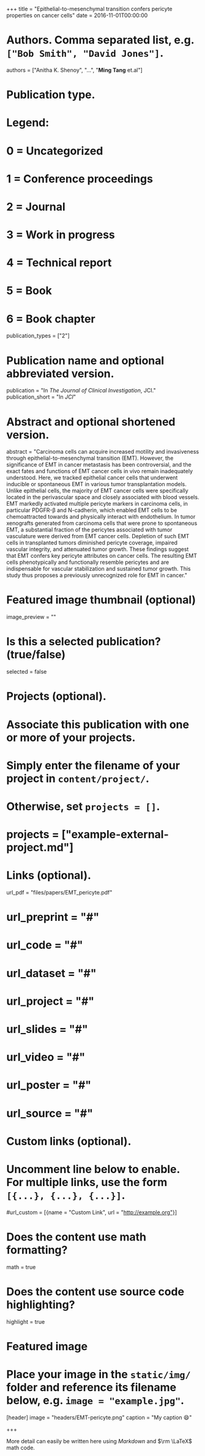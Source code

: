 +++
title = "Epithelial-to-mesenchymal transition confers pericyte properties on cancer cells"
date = 2016-11-01T00:00:00

# Authors. Comma separated list, e.g. `["Bob Smith", "David Jones"]`.
authors = ["Anitha K. Shenoy", "...", "**Ming Tang** et.al"]

# Publication type.
# Legend:
# 0 = Uncategorized
# 1 = Conference proceedings
# 2 = Journal
# 3 = Work in progress
# 4 = Technical report
# 5 = Book
# 6 = Book chapter
publication_types = ["2"]

# Publication name and optional abbreviated version.
publication = "In *The Journal of Clinical Investigation*, JCI."
publication_short = "In *JCI*"

# Abstract and optional shortened version.
abstract = "Carcinoma cells can acquire increased motility and invasiveness through epithelial-to-mesenchymal transition (EMT). However, the significance of EMT in cancer metastasis has been controversial, and the exact fates and functions of EMT cancer cells in vivo remain inadequately understood. Here, we tracked epithelial cancer cells that underwent inducible or spontaneous EMT in various tumor transplantation models. Unlike epithelial cells, the majority of EMT cancer cells were specifically located in the perivascular space and closely associated with blood vessels. EMT markedly activated multiple pericyte markers in carcinoma cells, in particular PDGFR-β and N-cadherin, which enabled EMT cells to be chemoattracted towards and physically interact with endothelium. In tumor xenografts generated from carcinoma cells that were prone to spontaneous EMT, a substantial fraction of the pericytes associated with tumor vasculature were derived from EMT cancer cells. Depletion of such EMT cells in transplanted tumors diminished pericyte coverage, impaired vascular integrity, and attenuated tumor growth. These findings suggest that EMT confers key pericyte attributes on cancer cells. The resulting EMT cells phenotypically and functionally resemble pericytes and are indispensable for vascular stabilization and sustained tumor growth. This study thus proposes a previously unrecognized role for EMT in cancer."

# Featured image thumbnail (optional)
image_preview = ""

# Is this a selected publication? (true/false)
selected = false

# Projects (optional).
#   Associate this publication with one or more of your projects.
#   Simply enter the filename of your project in `content/project/`.
#   Otherwise, set `projects = []`.
# projects = ["example-external-project.md"]

# Links (optional).
url_pdf = "files/papers/EMT_pericyte.pdf"
# url_preprint = "#"
# url_code = "#"
# url_dataset = "#"
# url_project = "#"
# url_slides = "#"
# url_video = "#"
# url_poster = "#"
# url_source = "#"

# Custom links (optional).
#   Uncomment line below to enable. For multiple links, use the form `[{...}, {...}, {...}]`.
#url_custom = [{name = "Custom Link", url = "http://example.org"}]

# Does the content use math formatting?
math = true

# Does the content use source code highlighting?
highlight = true

# Featured image
# Place your image in the `static/img/` folder and reference its filename below, e.g. `image = "example.jpg"`.
[header]
image = "headers/EMT-pericyte.png"
caption = "My caption :smile:"

+++

More detail can easily be written here using *Markdown* and $\rm \LaTeX$ math code.
